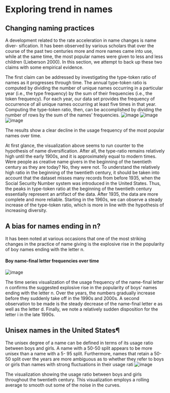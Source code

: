 # Exploring trend in names

## Changing naming practices
A development related to the rate acceleration in name changes is name diver- sification. It has been observed by various scholars that over the course of the past two centuries more and more names came into use, while at the same time, the most popular names were given to less and less children (Lieberson 2000). In this section, we attempt to back up these two claims with some empirical evidence.

The first claim can be addressed by investigating the type-token ratio of names as it progresses through time. The annual type-token ratio is computed by dividing the number of unique names occurring in a particular year (i.e., the type frequency) by the sum of their frequencies (i.e., the token frequency). For each year, our data set provides the frequency of occurrence of all unique names occurring at least five times in that year. Computing the type-token ratio, then, can be accomplished by dividing the number of rows by the sum of the names’ frequencies.
![image](https://user-images.githubusercontent.com/69857637/121903357-d7afeb00-cd45-11eb-810f-3f1665318090.png)
![image](https://user-images.githubusercontent.com/69857637/121903380-dbdc0880-cd45-11eb-8c6b-853bc2e5887e.png)
![image](https://user-images.githubusercontent.com/69857637/121903390-e0a0bc80-cd45-11eb-8b50-1d5993e2a77c.png)

The results show a clear decline in the usage frequency of the most popular names over time.

At first glance, the visualization above seems to run counter to the hypothesis of name diversification. After all, the type-ratio remains relatively high until the early 1900s, and it is approximately equal to modern times. Were people as creative name givers in the beginning of the twentieth century as they are today? No, they were not. To understand the relatively high ratio in the beginning of the twentieth century, it should be taken into account that the dataset misses many records from before 1935, when the Social Security Number system was introduced in the United States. Thus, the peaks in type-token ratio at the beginning of the twentieth century essentially represent an artifact of the data. After 1935, the data are more complete and more reliable. Starting in the 1960s, we can observe a steady increase of the type-token ratio, which is more in line with the hypothesis of increasing diversity.

## A bias for names ending in n?

It has been noted at various occasions that one of the most striking changes in the practice of name giving is the explosive rise in the popularity of boy names ending with the letter n.

#### Boy name-final letter frequencies over time
![image](https://user-images.githubusercontent.com/69857637/121903529-07f78980-cd46-11eb-9fea-3b1fd7feeeb7.png)

The time series visualization of the usage frequency of the name-final letter n confirms the suggested explosive rise in the popularity of boys’ names ending with the letter n. Over the years, the numbers gradually increase before they suddenly take off in the 1990s and 2000s. A second observation to be made is the steady decrease of the name-final letter e as well as the letter d. Finally, we note a relatively sudden disposition for the letter i in the late 1990s.

## Unisex names in the United States¶

The unisex degree of a name can be defined in terms of its usage ratio between boys and girls. A name with a 50-50 split appears to be more unisex than a name with a 5- 95 split. Furthermore, names that retain a 50-50 split over the years are more ambiguous as to whether they refer to boys or girls than names with strong fluctuations in their usage rati
![image](https://user-images.githubusercontent.com/69857637/121903628-1fcf0d80-cd46-11eb-8d12-8256ea230b3f.png)

The visualization showing the usage ratio between boys and girls throughout the twentieth century. This visualization employs a rolling average to smooth out some of the noise in the curves.
